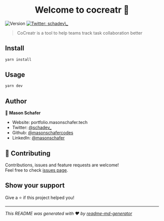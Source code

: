 <h1 align="center">Welcome to cocreatr 👋</h1>
<p>
  <img alt="Version" src="https://img.shields.io/badge/version-0.1.0-blue.svg?cacheSeconds=2592000" />
  <a href="https://twitter.com/schadev_" target="_blank">
    <img alt="Twitter: schadev\_" src="https://img.shields.io/twitter/follow/schadev_.svg?style=social" />
  </a>
</p>

> CoCreatr is a tool to help teams track task collaboration better

## Install

```sh
yarn install
```

## Usage

```sh
yarn dev
```

## Author

👤 **Mason Schafer**

* Website: portfolio.masonschafer.tech
* Twitter: [@schadev\_](https://twitter.com/schadev\_)
* Github: [@masonschafercodes](https://github.com/masonschafercodes)
* LinkedIn: [@masonschafer](https://linkedin.com/in/masonschafer)

## 🤝 Contributing

Contributions, issues and feature requests are welcome!<br />Feel free to check [issues page](https://github.com/masonschafercodes/cocreatr/issues). 

## Show your support

Give a ⭐️ if this project helped you!

***
_This README was generated with ❤️ by [readme-md-generator](https://github.com/kefranabg/readme-md-generator)_
